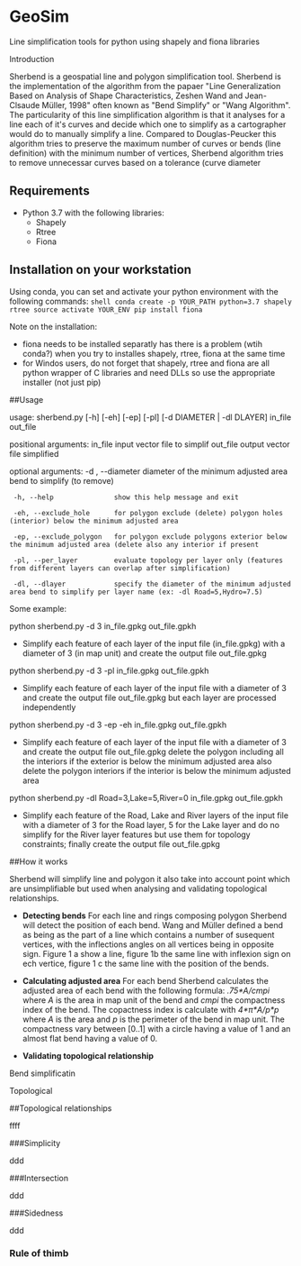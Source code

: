 # GeoSim
Line simplification tools for python using shapely and fiona libraries

Introduction

Sherbend is a geospatial line and polygon simplification tool.  Sherbend is the implementation of the algorithm from the papaer "Line Generalization Based on Analysis of Shape Characteristics, Zeshen Wand and Jean-Clsaude Müller, 1998" often known as "Bend Simplify" or "Wang Algorithm".  The particularity of this line simplification algorithm is that it analyses for a line each of it's curves and decide which one to simplify as a cartographer would do to manually simplify a line.  Compared to Douglas-Peucker this algorithm tries to preserve the maximum number of curves or bends (line definition) with the minimum number of vertices, Sherbend algorithm tries to remove unnecessar curves based on a tolerance (curve diameter

## Requirements  
- Python 3.7 with the following libraries:
    - Shapely
    - Rtree
    - Fiona

## Installation on your workstation
Using conda, you can set and activate your python environment with the following commands: 
    ```shell
    conda create -p YOUR_PATH python=3.7 shapely rtree
    source activate YOUR_ENV
    pip install fiona
    ```
    
  Note on the installation:
  - fiona needs to be installed separatly has there is a problem (wtih conda?) when you try to installes shapely, rtree, fiona at the same time
  - for Windos users, do not forget that shapely, rtree and fiona are all python wrapper of C libraries and need DLLs so use the appropriate installer (not just pip)

##Usage

usage: sherbend.py \[-h] \[-eh] \[-ep] \[-pl] \[-d DIAMETER | -dl DLAYER] in_file out_file

positional arguments:
  in_file               input vector file to simplif
  out_file              output vector file simplified

optional arguments:
     -d , --diameter          diameter of the minimum adjusted area bend to simplify (to remove)
     
     -h, --help               show this help message and exit
  
     -eh, --exclude_hole      for polygon exclude (delete) polygon holes (interior) below the minimum adjusted area
  
     -ep, --exclude_polygon   for polygon exclude polygons exterior below the minimum adjusted area (delete also any interior if present
  
     -pl, --per_layer         evaluate topology per layer only (features from different layers can overlap after simplification)
                        
     -dl, --dlayer            specify the diameter of the minimum adjusted area bend to simplify per layer name (ex: -dl Road=5,Hydro=7.5)
     
Some example:

python sherbend.py -d 3 in_file.gpkg out\_file.gpkh
   
   - Simplify each feature of each layer of the input file (in_file.gpkg) with a diameter of 3 (in map unit) and create the output file out_file.gpkg
   
python sherbend.py -d 3 -pl in\_file.gpkg out_file.gpkh
   
   - Simplify each feature of each layer of the input file with a diameter of 3 and create the output file out_file.gpkg but each layer are processed independently
   
python sherbend.py -d 3 -ep -eh in_file.gpkg out_file.gpkh

   - Simplify each feature of each layer of the input file with a diameter of 3 and create the output file out_file.gpkg delete the polygon including all the interiors if the exterior is below the minimum adjusted area also delete the polygon interiors if the interior is below the minimum adjusted area
   
python sherbend.py -dl Road=3,Lake=5,River=0 in_file.gpkg out_file.gpkh

   - Simplify each feature of the Road, Lake and River layers of the input file with a diameter of 3 for the Road layer, 5 for the Lake layer  and do no simplify for the River layer features but use them for topology constraints; finally create the output file out_file.gpkg

##How it works

Sherbend will simplify line and polygon it also take into account point which are unsimplifiable but used when analysing and validating topological relationships.

* __Detecting bends__
For each line and rings composing polygon Sherbend will detect the position of each bend.  Wang and Müller defined a bend as being as the part of a line which contains a number of susequent vertices, with the inflections angles on all vertices being in opposite sign.
Figure 1 a show a line, figure 1b the same line with inflexion sign on ech vertice, figure 1 c the same line with the position of the bends.

* __Calculating adjusted area__
For each bend Sherbend calculates the adjusted area of each bend with the following formula: *\.75\*A/cmpi* where *A* is the area in map unit of the bend and *cmpi* the compactness index of the bend.  The copactness index is calculate with *4\*π\*A/p\*p* where *A* is the area and *p* is the perimeter of the bend in map unit. The compactness vary between \[0..1] with a circle having a value of 1 and an almost flat bend having a value of 0.

* __Validating topological relationship__


Bend simplificatin

Topological 

##Topological relationships

ffff

###Simplicity

ddd

###Intersection

ddd

###Sidedness

ddd

### Rule of thimb
